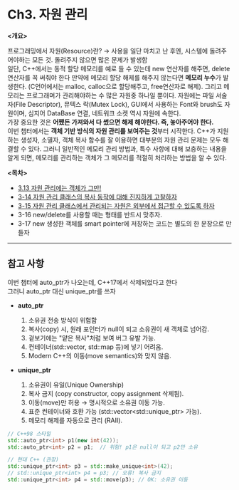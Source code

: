 # Ch3. 자원 관리

**<개요>**

프로그래밍에서 자원(Resource)란? → 사용을 일단 마치고 난 후엔, 시스템에 돌려주어야하는 모든 것. 돌려주지 않으면 많은 문제가 발생함 <br>
일단, C++에서는 동적 할당 메모리를 예로 들 수 있는데 new 연산자를 해주면, delete연산자를 꼭 써줘야 한다 만약에 메모리 할당 해제를 해주지 않는다면 **메모리 누수**가 발생한다. (C언어에서는 malloc, calloc으로 할당해주고, free연산자로 해제). 그리고 메모리는 프로그래머가 관리해야하는 수 많은 자원중 하나일 뿐이다. 자원에는 파일 서술자(File Descriptor), 뮤텍스 락(Mutex Lock), GUI에서 사용하는 Font와 brush도 자원이며, 심지어 DataBase 연결, 네트워크 소켓 역시 자원에 속한다.  <br>
가장 중요한 것은 **어쨌든 가져와서 다 썼으면 해제 해야한다. 즉, 놓아주어야 한다.** <br>
이번 챕터에서는 **객체 기반 방식의 자원 관리를 보여주는 것**부터 시작한다. C++가 지원하는 생성자, 소멸자, 객체 복사 함수를 잘 이용하면 대부분의 자원 관리 문제는 모두 해결할 수 있다. 그러니 일반적인 메모리 관리 방법과, 특수 사항에 대해 보충하는 내용을 알게 되면, 메모리를 관리하는 객체가 그 메모리를 적절히 처리하는 방법을 알 수 있다. 

**<목차>**
  - [3.13 자원 관리에는 객체가 그만!](https://github.com/Jeon-YuSung/Cplusplus-UE/tree/main/CPP/EffectiveCpp/E_Ch3/E_Ch3-13)
  - [3-14 자원 관리 클래스의 복사 동작에 대해 진지하게 고찰하자](https://github.com/Jeon-YuSung/Cplusplus-UE/tree/main/CPP/EffectiveCpp/E_Ch3/E_Ch3-14)
  - [3-15 자원 관리 클래스에서 관리되는 자원은 외부에서 접근할 수 있도록  하자](https://github.com/Jeon-YuSung/Cplusplus-UE/tree/main/CPP/EffectiveCpp/E_Ch3/E_Ch3-15)
  - 3-16 new/delete를 사용할 때는 형태를 반드시 맞추자.
  - 3-17 new 생성한 객체를 smart pointer에 저장하는 코드는 별도의 한 문장으로 만들자

-----------------------------------------------------------------------------------

## 참고 사항
  이번 챕터에 auto_ptr가 나오는데, C++17에서 삭제되었다고 한다 <br> 
  그러니 auto_ptr 대신 unique_ptr를 쓰자 

  - **auto_ptr**
    1. 소유권 전송 방식이 위험함
    2. 복사(copy) 시, 원래 포인터가 null이 되고 소유권이 새 객체로 넘어감.
    3. 겉보기에는 "얕은 복사"처럼 보여 버그 유발 가능.
    4. 컨테이너(std::vector, std::map 등)에 넣기 어려움.
    5. Modern C++의 이동(move semantics)와 맞지 않음.

  - **unique_ptr**
    1. 소유권이 유일(Unique Ownership)
    2. 복사 금지 (copy constructor, copy assignment 삭제됨).
    3. 이동(move)만 허용 → 명시적으로 소유권 이동 가능.
    4. 표준 컨테이너와 호환 가능 (std::vector<std::unique_ptr<T>> 가능).
    5. 메모리 해제를 자동으로 관리 (RAII).

```cpp
// C++98 스타일 
std::auto_ptr<int> p1(new int(42));
std::auto_ptr<int> p2 = p1;  // 위험! p1은 null이 되고 p2만 소유

// 현대 C++ (권장)
std::unique_ptr<int> p3 = std::make_unique<int>(42);
// std::unique_ptr<int> p4 = p3; // 오류! 복사 금지
std::unique_ptr<int> p4 = std::move(p3); // OK: 소유권 이동
```
